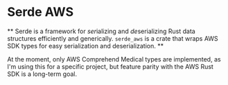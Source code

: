 # Serde AWS

** Serde is a framework for *ser*ializing and *de*serializing Rust data structures efficiently and
generically. `serde_aws` is a crate that wraps AWS SDK types for easy serialization and
deserialization. **

At the moment, only AWS Comprehend Medical types are implemented, as I'm using this for a specific
project, but feature parity with the AWS Rust SDK is a long-term goal. 

